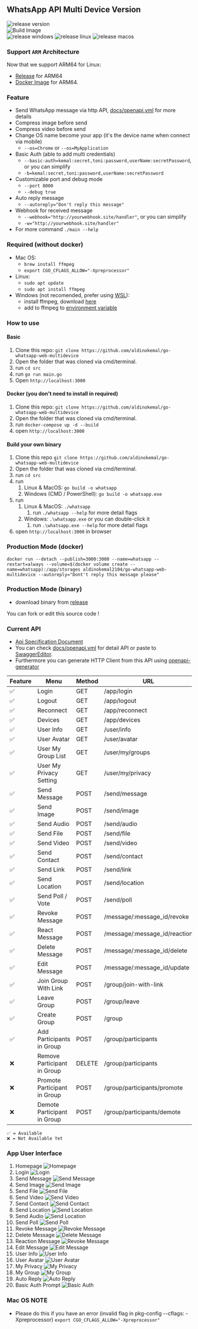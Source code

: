 ## WhatsApp API Multi Device Version

![release version](https://img.shields.io/github/v/release/aldinokemal/go-whatsapp-web-multidevice)
<br>
![Build Image](https://github.com/aldinokemal/go-whatsapp-web-multidevice/actions/workflows/build-docker-image.yaml/badge.svg)
<br>
![release windows](https://github.com/aldinokemal/go-whatsapp-web-multidevice/actions/workflows/release-windows.yml/badge.svg)
![release linux](https://github.com/aldinokemal/go-whatsapp-web-multidevice/actions/workflows/release-linux.yml/badge.svg)
![release macos](https://github.com/aldinokemal/go-whatsapp-web-multidevice/actions/workflows/release-mac.yml/badge.svg)

### Support `ARM` Architecture

Now that we support ARM64 for Linux:

- [Release](https://github.com/aldinokemal/go-whatsapp-web-multidevice/releases/latest) for ARM64
- [Docker Image](https://hub.docker.com/r/aldinokemal2104/go-whatsapp-web-multidevice/tags) for ARM64.

### Feature

- Send WhatsApp message via http API, [docs/openapi.yml](./docs/openapi.yaml) for more details
- Compress image before send
- Compress video before send
- Change OS name become your app (it's the device name when connect via mobile)
    - `--os=Chrome` or `--os=MyApplication`
- Basic Auth (able to add multi credentials)
    - `--basic-auth=kemal:secret,toni:password,userName:secretPassword`, or you can simplify
    - `-b=kemal:secret,toni:password,userName:secretPassword`
- Customizable port and debug mode
    - `--port 8000`
    - `--debug true`
- Auto reply message
    - `--autoreply="Don't reply this message"`
- Webhook for received message
    - `--webhook="http://yourwebhook.site/handler"`, or you can simplify
    - `-w="http://yourwebhook.site/handler"`
- For more command `./main --help`

### Required (without docker)

- Mac OS:
    - `brew install ffmpeg`
    - `export CGO_CFLAGS_ALLOW="-Xpreprocessor"`
- Linux:
    - `sudo apt update`
    - `sudo apt install ffmpeg`
- Windows (not recomended, prefer using [WSL](https://docs.microsoft.com/en-us/windows/wsl/install)):
    - install ffmpeg, download [here](https://www.ffmpeg.org/download.html#build-windows)
    - add to ffmpeg to [environment variable](https://www.google.com/search?q=windows+add+to+environment+path)

### How to use

#### Basic

1. Clone this repo: `git clone https://github.com/aldinokemal/go-whatsapp-web-multidevice`
2. Open the folder that was cloned via cmd/terminal.
3. run `cd src`
4. run `go run main.go`
5. Open `http://localhost:3000`

#### Docker (you don't need to install in required)

1. Clone this repo: `git clone https://github.com/aldinokemal/go-whatsapp-web-multidevice`
2. Open the folder that was cloned via cmd/terminal.
3. run `docker-compose up -d --build`
4. open `http://localhost:3000`

#### Build your own binary

1. Clone this repo `git clone https://github.com/aldinokemal/go-whatsapp-web-multidevice`
2. Open the folder that was cloned via cmd/terminal.
3. run `cd src`
4. run
    1. Linux & MacOS: `go build -o whatsapp`
    2. Windows (CMD / PowerShell): `go build -o whatsapp.exe`
5. run
    1. Linux & MacOS: `./whatsapp`
        1. run `./whatsapp --help` for more detail flags
    2. Windows: `.\whatsapp.exe` or you can double-click it
        1. run `.\whatsapp.exe --help` for more detail flags
6. open `http://localhost:3000` in browser

### Production Mode (docker)

```
docker run --detach --publish=3000:3000 --name=whatsapp --restart=always --volume=$(docker volume create --name=whatsapp):/app/storages aldinokemal2104/go-whatsapp-web-multidevice --autoreply="Dont't reply this message please"
```

### Production Mode (binary)

- download binary from [release](https://github.com/aldinokemal/go-whatsapp-web-multidevice/releases)

You can fork or edit this source code !

### Current API

- [Api Specification Document](https://bump.sh/aldinokemal/doc/go-whatsapp-web-multidevice)
- You can check [docs/openapi.yml](./docs/openapi.yaml) for detail API or paste
  to [SwaggerEditor](https://editor.swagger.io).
- Furthermore you can generate HTTP Client from this API using [openapi-generator](https://openapi-generator.tech/#try)

| Feature | Menu                         | Method | URL                           | 
|---------|------------------------------|--------|-------------------------------|
| ✅       | Login                        | GET    | /app/login                    |
| ✅       | Logout                       | GET    | /app/logout                   |  
| ✅       | Reconnect                    | GET    | /app/reconnect                | 
| ✅       | Devices                      | GET    | /app/devices                  | 
| ✅       | User Info                    | GET    | /user/info                    |
| ✅       | User Avatar                  | GET    | /user/avatar                  |
| ✅       | User My Group List           | GET    | /user/my/groups               |
| ✅       | User My Privacy Setting      | GET    | /user/my/privacy              |
| ✅       | Send Message                 | POST   | /send/message                 |
| ✅       | Send Image                   | POST   | /send/image                   | 
| ✅       | Send Audio                   | POST   | /send/audio                   | 
| ✅       | Send File                    | POST   | /send/file                    | 
| ✅       | Send Video                   | POST   | /send/video                   | 
| ✅       | Send Contact                 | POST   | /send/contact                 |
| ✅       | Send Link                    | POST   | /send/link                    |
| ✅       | Send Location                | POST   | /send/location                |
| ✅       | Send Poll / Vote             | POST   | /send/poll                    |
| ✅       | Revoke Message               | POST   | /message/:message_id/revoke   |
| ✅       | React Message                | POST   | /message/:message_id/reaction |
| ✅       | Delete Message               | POST   | /message/:message_id/delete   |
| ✅       | Edit Message                 | POST   | /message/:message_id/update   |
| ✅       | Join Group With Link         | POST   | /group/join-with-link         |
| ✅       | Leave Group                  | POST   | /group/leave                  |
| ✅       | Create Group                 | POST   | /group                        |
| ✅       | Add Participants in Group    | POST   | /group/participants           |
| ❌       | Remove Participant in Group  | DELETE | /group/participants           |
| ❌       | Promote Participant in Group | POST   | /group/participants/promote   |
| ❌       | Demote Participant in Group  | POST   | /group/participants/demote    |

```
✅ = Available
❌ = Not Available Yet
```

### App User Interface

1. Homepage ![Homepage](https://i.ibb.co.com/Wn3H1L9/homepage.png)
2. Login ![Login](https://i.ibb.co.com/jkcB15R/login.png?v=1)
3. Send Message ![Send Message](https://i.ibb.co.com/rc3NXMX/send-message.png?v1)
4. Send Image ![Send Image](https://i.ibb.co.com/BcFL3SD/send-image.png?v1)
5. Send File ![Send File](https://i.ibb.co.com/f4yxjpp/send-file.png)
6. Send Video ![Send Video](https://i.ibb.co.com/PrD3P51/send-video.png)
7. Send Contact ![Send Contact](https://i.ibb.co.com/4810H7N/send-contact.png)
8. Send Location ![Send Location](https://i.ibb.co.com/TWsy09G/send-location.png)
9. Send Audio ![Send Location](https://i.ibb.co.com/p1wL4wh/Send-Audio.png)
10. Send Poll ![Send Poll](https://i.ibb.co.com/mq2fGHz/send-poll.png)
11. Revoke Message ![Revoke Message](https://i.ibb.co.com/yswhvQY/revoke.png?v1)
12. Delete Message ![Delete Message](https://i.ibb.co.com/F70SZ84/image.png)
13. Reaction Message ![Revoke Message](https://i.ibb.co.com/BfHgSHG/react-message.png)
14. Edit Message ![Edit Message](https://i.ibb.co.com/kXfpqJw/update-message.png)
15. User Info ![User Info](https://i.ibb.co.com/3zjX6Cz/user-info.png?v=1)
16. User Avatar ![User Avatar](https://i.ibb.co.com/ZmJZ4ZW/search-avatar.png?v=1)
17. My Privacy ![My Privacy](https://i.ibb.co.com/Cw1sMQz/my-privacy.png)
18. My Group ![My Group](https://i.ibb.co.com/WB268Xy/list-group.png)
19. Auto Reply ![Auto Reply](https://i.ibb.co.com/D4rTytX/IMG-20220517-162500.jpg)
20. Basic Auth Prompt ![Basic Auth](https://i.ibb.co.com/PDjQ92W/Screenshot-2022-11-06-at-14-06-29.png)

### Mac OS NOTE

- Please do this if you have an error (invalid flag in pkg-config --cflags: -Xpreprocessor)
  `export CGO_CFLAGS_ALLOW="-Xpreprocessor"`
